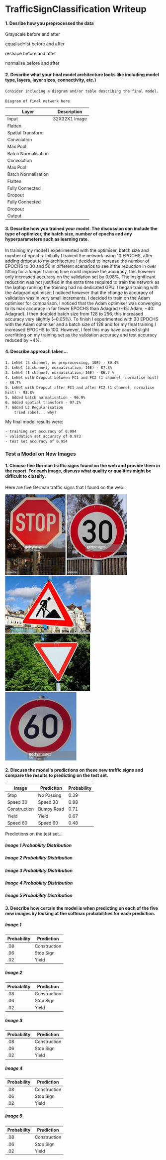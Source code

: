 # TrafficSignClassification Writeup

#### 1. Desribe how you preprocessed the data
Grayscale before and after

equaliseHist before and after

reshape before and after

normalise before and after

#### 2. Describe what your final model architecture looks like including model type, layers, layer sizes, connectivity, etc.) 
	Consider including a diagram and/or table describing the final model.
	
	Diagram of final network here

| Layer               | Description   |               
| ------------------- | ------------- |
| Input               | 32X32X1 Image |
| Flatten             |               |
| Spatial Transform   |               |
| Convolution         |               |
| Max Pool            |               |
| Batch Normalisation |               |
| Convolution         |               |
| Max Pool            |               |
| Batch Normalisation |               |
| Flatten             |               |
| Fully Connected     |               |
| Dropout             |               |
| Fully Connected     |               |
| Dropout             |               |
| Output              |               |
  
#### 3. Describe how you trained your model. The discussion can include the type of optimizer, the batch size, number of epochs and any hyperparameters such as learning rate.

In training my model I experimented with the optimiser, batch size and number of epochs. Initially I trained the network using 10 EPOCHS, after adding dropout to my architecture I decided to increase the number of EPOCHS to 30 and 50 in different scenarios to see if the reduction in over fitting for a longer training time could improve the accuracy, this however only increased accuracy on the validation set by 0.08%. The insignificant reduction was not justified in the extra time required to train the network as the laptop running the training had no dedicated GPU. I began training with the Adagrad optimiser, I noticed however that the change in accuracy of validation was in very small increments. I decided to train on the Adam optimiser for comparison. I noticed that the Adam optimiser was converging to its max accuracy in far fewer EPOCHS than Adagrad (~15: Adam, ~40: Adagrad). I then doubled batch size from 128 to 256, this increased accuracy very slightly (~0.05%). To finish I experimented with 30 EPOCHS with the Adam optimiser and a batch size of 128 and for my final training I increased EPOCHS to 100. However, I feel this may have caused slight overfitting on my training set as the validation accuracy and test accuracy reduced by ~4%.
	
#### 4. Describe approach taken...

	1. LeNet (3 channel, no preprocessing, 10E) - 89.4%
	2. LeNet (3 channel, normalisation, 10E) - 87.3%
	3. LeNet (1 channel, normalisation, 10E) - 86.7 %
	4. LeNet with Dropout between FC1 and FC2 (1 channel, normalise hist) - 88.7%
	5. LeNet with Dropout after FC1 and after FC2 (1 channel, normalise hist) - 93.8%
	5. Added batch normalisation - 96.9%
	6. Added spatial transform - 97.2%
	7. Added L2 Regularisation
		tried sobel... why?
		
My final model results were:

	- training set accuracy of 0.994
	- validation set accuracy of 0.973
	- test set accuracy of 0.954
	
### Test a Model on New Images

#### 1. Choose five German traffic signs found on the web and provide them in the report. For each image, discuss what quality or qualities might be difficult to classify.

Here are five German traffic signs that I found on the web:

![Stop](/images/1.jpg)
![Speed 30](/images/2.jpg)
![Construction](/images/3.jpg)
![Yield](/images/4.jpg)
![Speed 60](/images/5.jpg)

#### 2. Discuss the model's predictions on these new traffic signs and compare the results to predicting on the test set.
| Image         | Prediciton   | Probability |
| ------------- | ------------ | ----------- |
| Stop          | No Passing   |  0.39       |
| Speed 30      | Speed 30     |  0.88       |
| Construction  | Bumpy Road   |  0.71       |
| Yield         | Yield        |  0.67       |
| Speed 60      | Speed 60     |  0.48       |

Predictions on the test set...

##### Image 1 Probability Distribution

##### Image 2 Probability Distribution

##### Image 3 Probability Distribution

##### Image 4 Probability Distribution

##### Image 5 Probability Distribution

#### 3. Describe how certain the model is when predicting on each of the five new images by looking at the softmax probabilities for each prediction.
##### Image 1
| Probability | Prediction   |
| ----------- | -----------  |
| .08         | Construction |
| .06         | Stop Sign    |
| .02         | Yield        |

##### Image 2

| Probability | Prediction   |
| ----------- | -----------  |
| .08         | Construction |
| .06         | Stop Sign    |
| .02         | Yield        |

##### Image 3

| Probability | Prediction   |
| ----------- | -----------  |
| .08         | Construction |
| .06         | Stop Sign    |
| .02         | Yield        |

##### Image 4

| Probability | Prediction   |
| ----------- | -----------  |
| .08         | Construction |
| .06         | Stop Sign    |
| .02         | Yield        |

##### Image 5

| Probability | Prediction   |
| ----------- | -----------  |
| .08         | Construction |
| .06         | Stop Sign    |
| .02         | Yield        |
